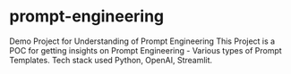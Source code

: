 # prompt-engineering
Demo Project for Understanding of Prompt Engineering
This Project is a POC for getting insights on Prompt Engineering - Various types of Prompt Templates.
Tech stack used Python, OpenAI, Streamlit.
